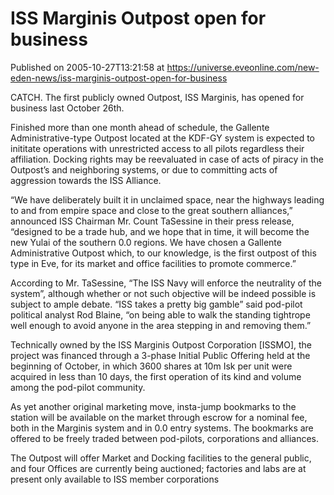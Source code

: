 # ISS Marginis Outpost open for business
Published on 2005-10-27T13:21:58 at https://universe.eveonline.com/new-eden-news/iss-marginis-outpost-open-for-business

CATCH. The first publicly owned Outpost, ISS Marginis, has opened for business last October 26th.   
  
Finished more than one month ahead of schedule, the Gallente Administrative-type Outpost located at the KDF-GY system is expected to inititate operations with unrestricted access to all pilots regardless their affiliation. Docking rights may be reevaluated in case of acts of piracy in the Outpost’s and neighboring systems, or due to committing acts of aggression towards the ISS Alliance.   
  
“We have deliberately built it in unclaimed space, near the highways leading to and from empire space and close to the great southern alliances,” announced ISS Chairman Mr. Count TaSessine in their press release, “designed to be a trade hub, and we hope that in time, it will become the new Yulai of the southern 0.0 regions. We have chosen a Gallente Administrative Outpost which, to our knowledge, is the first outpost of this type in Eve, for its market and office facilities to promote commerce.”   
  
According to Mr. TaSessine, “The ISS Navy will enforce the neutrality of the system”, although whether or not such objective will be indeed possible is subject to ample debate. “ISS takes a pretty big gamble” said pod-pilot political analyst Rod Blaine, “on being able to walk the standing tightrope well enough to avoid anyone in the area stepping in and removing them.”   
  
Technically owned by the ISS Marginis Outpost Corporation [ISSMO], the project was financed through a 3-phase Initial Public Offering held at the beginning of October, in which 3600 shares at 10m Isk per unit were acquired in less than 10 days, the first operation of its kind and volume among the pod-pilot community.   
  
As yet another original marketing move, insta-jump bookmarks to the station will be available on the market through escrow for a nominal fee, both in the Marginis system and in 0.0 entry systems. The bookmarks are offered to be freely traded between pod-pilots, corporations and alliances.   
  
The Outpost will offer Market and Docking facilities to the general public, and four Offices are currently being auctioned; factories and labs are at present only available to ISS member corporations
